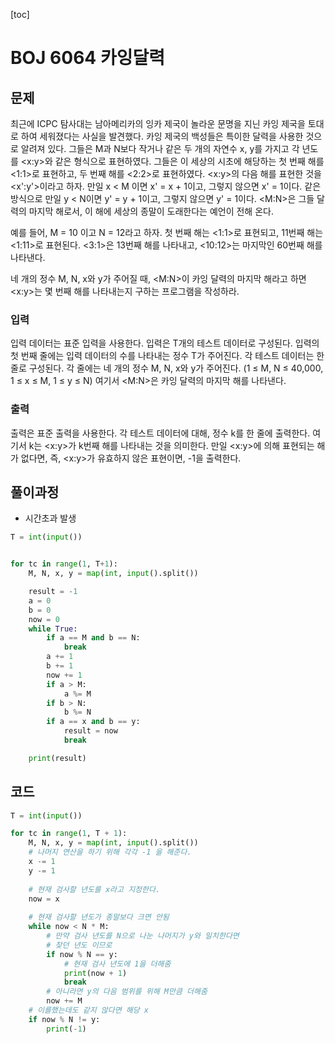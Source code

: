[toc]



# BOJ 6064 카잉달력



## 문제

최근에 ICPC 탐사대는 남아메리카의 잉카 제국이 놀라운 문명을 지닌 카잉 제국을 토대로 하여 세워졌다는 사실을 발견했다. 카잉 제국의 백성들은 특이한 달력을 사용한 것으로 알려져 있다. 그들은 M과 N보다 작거나 같은 두 개의 자연수 x, y를 가지고 각 년도를 <x:y>와 같은 형식으로 표현하였다. 그들은 이 세상의 시초에 해당하는 첫 번째 해를 <1:1>로 표현하고, 두 번째 해를 <2:2>로 표현하였다. <x:y>의 다음 해를 표현한 것을 <x':y'>이라고 하자. 만일 x < M 이면 x' = x + 1이고, 그렇지 않으면 x' = 1이다. 같은 방식으로 만일 y < N이면 y' = y + 1이고, 그렇지 않으면 y' = 1이다. <M:N>은 그들 달력의 마지막 해로서, 이 해에 세상의 종말이 도래한다는 예언이 전해 온다. 

예를 들어, M = 10 이고 N = 12라고 하자. 첫 번째 해는 <1:1>로 표현되고, 11번째 해는 <1:11>로 표현된다. <3:1>은 13번째 해를 나타내고, <10:12>는 마지막인 60번째 해를 나타낸다. 

네 개의 정수 M, N, x와 y가 주어질 때, <M:N>이 카잉 달력의 마지막 해라고 하면 <x:y>는 몇 번째 해를 나타내는지 구하는 프로그램을 작성하라. 

### 입력

입력 데이터는 표준 입력을 사용한다. 입력은 T개의 테스트 데이터로 구성된다. 입력의 첫 번째 줄에는 입력 데이터의 수를 나타내는 정수 T가 주어진다. 각 테스트 데이터는 한 줄로 구성된다. 각 줄에는 네 개의 정수 M, N, x와 y가 주어진다. (1 ≤ M, N ≤ 40,000, 1 ≤ x ≤ M, 1 ≤ y ≤ N) 여기서 <M:N>은 카잉 달력의 마지막 해를 나타낸다.

### 출력

출력은 표준 출력을 사용한다. 각 테스트 데이터에 대해, 정수 k를 한 줄에 출력한다. 여기서 k는 <x:y>가 k번째 해를 나타내는 것을 의미한다. 만일 <x:y>에 의해 표현되는 해가 없다면, 즉, <x:y>가 유효하지 않은 표현이면, -1을 출력한다.







## 풀이과정



* 시간초과 발생

```python
T = int(input())


for tc in range(1, T+1):
    M, N, x, y = map(int, input().split())

    result = -1
    a = 0
    b = 0
    now = 0
    while True:
        if a == M and b == N:
            break
        a += 1
        b += 1
        now += 1
        if a > M:
            a %= M
        if b > N:
            b %= N
        if a == x and b == y:
            result = now
            break

    print(result)


```





## 코드

```python
T = int(input())

for tc in range(1, T + 1):
    M, N, x, y = map(int, input().split())
    # 나머지 연산을 하기 위해 각각 -1 을 해준다.
    x -= 1
    y -= 1
    
    # 현재 검사할 년도를 x라고 지정한다.
    now = x
    
    # 현재 검사할 년도가 종말보다 크면 안됨
    while now < N * M:
        # 만약 검사 년도를 N으로 나눈 나머지가 y와 일치한다면
        # 찾던 년도 이므로
        if now % N == y:
            # 현재 검사 년도에 1을 더해줌
            print(now + 1)
            break
        # 아니라면 y의 다음 범위를 위해 M만큼 더해줌
        now += M
    # 이를했는데도 같지 않다면 해당 x
    if now % N != y:
        print(-1)
```